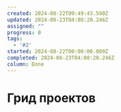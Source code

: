 ```yaml
---
created: 2024-08-22T09:49:43.590Z
updated: 2024-08-23T04:08:20.246Z
assigned: ""
progress: 0
tags:
  - '#2'
started: 2024-08-22T00:00:00.000Z
completed: 2024-08-23T04:08:20.246Z
column: Done
---
```


# Грид проектов
